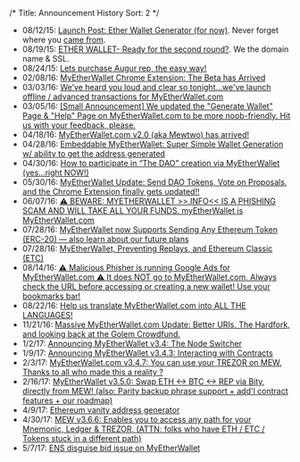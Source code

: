/*
Title: Announcement History
Sort: 2
*/

<ul>
<li>08/12/15:&nbsp;<a href="https://www.reddit.com/r/ethereum/comments/3gkknd/ether_wallet_generator_for_now/">Launch Post: Ether Wallet Generator (for now)</a>. Never forget where you&nbsp;<a href="https://ipfs.pics/ipfs/QmXFK6NBy81ibvTEwnwwEUecXiRyQBriJUnKpaCaE4w7nF">came from</a>.</li>
<li>08/19/15:&nbsp;<a href="https://www.reddit.com/r/ethereum/comments/3h6o38/ether_wallet_ready_for_the_second_round/">ETHER WALLET- Ready for the second round?</a>. We the domain name &amp; SSL.</li>
<li>08/24/15:&nbsp;<a href="https://www.reddit.com/r/ethereum/comments/3i6eyd/lets_purchase_augur_rep_the_easy_way/">Lets purchase Augur rep, the easy way!</a></li>
<li>02/08/16:&nbsp;<a href="https://www.reddit.com/r/ethereum/comments/44vbef/myetherwallet_chrome_extension_the_beta_has/">MyEtherWallet Chrome Extension: The Beta has Arrived</a></li>
<li>03/03/16:&nbsp;<a href="https://www.reddit.com/r/ethereum/comments/48rf3d/weve_heard_you_loud_and_clear_so_tonightweve/">We&rsquo;ve heard you loud and clear so tonight&hellip;we've launch offline / advanced transactions for MyEtherWallet.com</a></li>
<li>03/05/16:&nbsp;<a href="https://www.reddit.com/r/ethereum/comments/493t5u/small_announcement_we_updated_the_generate_wallet/">[Small Announcement] We updated the "Generate Wallet" Page &amp; "Help" Page on MyEtherWallet.com to be more noob-friendly. Hit us with your feedback, please.</a></li>
<li>04/18/16:&nbsp;<a href="https://www.reddit.com/r/ethereum/comments/4faooz/myetherwalletcom_v20_aka_mewtwo_has_arrived/">MyEtherWallet.com v2.0 (aka Mewtwo) has arrived!</a></li>
<li>04/28/16:&nbsp;<a href="https://www.reddit.com/r/ethereum/comments/4gn37o/embeddable_myetherwallet_super_simple_wallet/">Embeddable MyEtherWallet: Super Simple Wallet Generation w/ ability to get the address generated</a></li>
<li>04/30/16:&nbsp;<a href="https://www.reddit.com/r/ethtrader/comments/4h3xph/how_to_participate_in_the_dao_creation_via/">How to participate in &ldquo;The DAO&rdquo; creation via MyEtherWallet (yes...right NOW!)</a></li>
<li>05/30/16:&nbsp;<a href="https://www.reddit.com/r/ethereum/comments/4lf71h/myetherwallet_update_send_dao_tokens_vote_on/">MyEtherWallet Update: Send DAO Tokens, Vote on Proposals, and the Chrome Extension finally gets updated!!</a></li>
<li>06/07/16:&nbsp;<a href="https://www.reddit.com/r/ethereum/comments/4rpurc/beware_myetherwallet_info_is_a_phishing_scam_and/">⚠ BEWARE: MYETHERWALLET &gt;&gt;.INFO&lt;&lt; IS A PHISHING SCAM AND WILL TAKE ALL YOUR FUNDS. myEtherWallet is MyEtherWallet.com</a></li>
<li>07/28/16:&nbsp;<a href="https://www.reddit.com/r/ethereum/comments/4v0r32/myetherwallet_now_supports_sending_any_ethereum/">MyEtherWallet now Supports Sending Any Ethereum Token (ERC-20) &mdash; also learn about our future plans</a></li>
<li>07/28/16:&nbsp;<a href="https://www.reddit.com/r/ethereum/comments/4v1y2t/myetherwallet_preventing_replays_and_ethereum/">MyEtherWallet, Preventing Replays, and Ethereum Classic (ETC)</a></li>
<li>08/14/16:&nbsp;<a href="https://www.reddit.com/r/ethereum/comments/4xpj0u/malicious_phisher_is_running_google_ads_for/">⚠ Malicious Phisher is running Google Ads for MyEtherWallet.com ⚠ It does NOT go to MyEtherWallet.com. Always check the URL before accessing or creating a new wallet! Use your bookmarks bar!</a></li>
<li>08/22/16:&nbsp;<a href="https://www.reddit.com/r/ethereum/comments/4z55s2/help_us_translate_myetherwalletcom_into_all_the/">Help us translate MyEtherWallet.com into ALL THE LANGUAGES!</a></li>
<li>11/21/16:&nbsp;<a href="https://www.reddit.com/r/ethereum/comments/5e3alw/massive_myetherwalletcom_update_better_uris_the/">Massive MyEtherWallet.com Update: Better URIs, The Hardfork, and looking back at the Golem Crowdfund.</a></li>
<li>1/2/17:&nbsp;<a href="https://www.reddit.com/r/ethereum/comments/5lqx90/announcing_myetherwallet_v34_the_node_switcher/">Announcing MyEtherWallet v3.4: The Node Switcher</a></li>
<li>1/9/17:&nbsp;<a href="https://www.reddit.com/r/ethereum/comments/5n0dj0/announcing_myetherwallet_v343_interacting_with/?utm_content=title&amp;utm_medium=user&amp;utm_source=reddit&amp;utm_name=frontpage">Announcing MyEtherWallet v3.4.3: Interacting with Contracts</a></li>
<li>2/3/17:&nbsp;<a href="https://www.reddit.com/r/ethereum/comments/5rsfu9/myetherwalletcom_v347_you_can_use_your_trezor_on/?utm_content=comments&amp;utm_medium=user&amp;utm_source=reddit&amp;utm_name=frontpage">MyEtherWallet.com v3.4.7: You can use your TREZOR on MEW. Thanks to all who made this a reality&nbsp;?</a></li>
<li>2/16/17:&nbsp;<a href="https://www.reddit.com/r/ethereum/comments/5ueysp/myetherwallet_v350_swap_eth_btc_rep_via_bity/?utm_content=comments&amp;utm_medium=user&amp;utm_source=reddit&amp;utm_name=frontpage">MyEtherWallet v3.5.0: Swap ETH &lt;-&gt; BTC &lt;-&gt; REP via Bity, directly from MEW! (also: Parity backup phrase support + add'l contract features + our roadmap)</a></li>
<li>4/9/17: <a href="https://www.reddit.com/r/ethereum/comments/5yeb4n/ethereum_vanity_address_generator/">Ethereum vanity address generator</a></li>
<li>4/30/17: <a href="https://www.reddit.com/r/ethereum/comments/68f70l/mew_v366_enables_you_to_access_any_path_for_your">MEW v3.6.6: Enables you to access any path for your Mnemonic, Ledger &amp; TREZOR. (ATTN: folks who have ETH / ETC / Tokens stuck in a different path)</a></li>
<li>5/7/17: <a href="https://www.reddit.com/r/ethereum/comments/69vz57/ens_disguise_bid_issue_on_myetherwallet/">ENS disguise bid issue on MyEtherWallet</a></li>
</ul>
